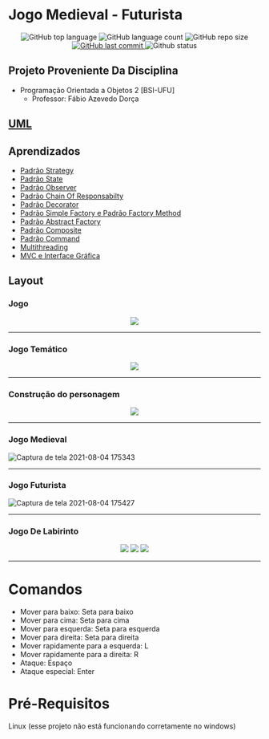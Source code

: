 # Jogo Medieval - Futurista

<p align="center">
  
 <img alt="GitHub top language" src="https://img.shields.io/github/languages/top/EullerHenrique/Medieval-Futurista">
  
 <img alt="GitHub language count" src="https://img.shields.io/github/languages/count/EullerHenrique/Medieval-Futurista">
  
 <img alt="GitHub repo size" src="https://img.shields.io/github/repo-size/EullerHenrique/Medieval-Futurista">

 <a href="https://github.com/EullerHenrique/Peixe_Urbano/commits/master">
    <img alt="GitHub last commit" src="https://img.shields.io/github/last-commit/EullerHenrique/Medieval-Futurista">
 </a>
  
 <img alt="Github status" src="http://img.shields.io/static/v1?label=status&message=concluded&color=GREEN&style=plastic"/>
 
</p>


## Projeto Proveniente Da Disciplina

- Programação Orientada a Objetos 2 [BSI-UFU]
  - Professor: Fábio Azevedo Dorça
 
## [UML](https://github.com/EullerHenrique/JOGO_MEDIEVAL-JOGO_FUTURISTA/blob/master/UML.pdf)

## Aprendizados 

- [Padrão Strategy](https://github.com/EullerHenrique/Trabalho_De_POO2/blob/master/enunciados/Pratica01-Padrao-Strategy.pdf)
- [Padrão State](https://github.com/EullerHenrique/Trabalho_De_POO2/blob/master/enunciados/Pratica02-Padrao-State.pdf)
- [Padrão Observer](https://github.com/EullerHenrique/Trabalho_De_POO2/blob/master/enunciados/Pratica03-Padrao-Observer.pdf)
- [Padrão Chain Of Responsabilty](https://github.com/EullerHenrique/Trabalho_De_POO2/blob/master/enunciados/Pratica04-Padrao-Chain-of-Responsability.pdf)
- [Padrão Decorator](https://github.com/EullerHenrique/Trabalho_De_POO2/blob/master/enunciados/Pratica05-Padrao-Decorator.pdf)
- [Padrão Simple Factory e Padrão Factory Method](https://github.com/EullerHenrique/Trabalho_De_POO2/blob/master/enunciados/Pratica06-Padrao-Simple-Factory-FactoryMethod.pdf)
- [Padrão Abstract Factory](https://github.com/EullerHenrique/Trabalho_De_POO2/blob/master/enunciados/Pratica07-Padrao-Abstract-Factory.pdf)
- [Padrão Composite](https://github.com/EullerHenrique/Trabalho_De_POO2/blob/master/enunciados/Pratica08-Padrao-Composite.pdf)
- [Padrão Command](https://github.com/EullerHenrique/Trabalho_De_POO2/blob/master/enunciados/Pratica09-Padrao-Command.pdf)
- [Multithreading](https://github.com/EullerHenrique/Trabalho_De_POO2/blob/master/enunciados/Pratica10-PARTE01-Multithreading.pdf)
- [MVC e Interface Gráfica](https://github.com/EullerHenrique/Trabalho_De_POO2/blob/master/enunciados/Pratica10-PARTE02-MVC-InterfaceGrafica.pdf)

## Layout

### Jogo

<p align="center">
  
   <img src="https://user-images.githubusercontent.com/48317736/128242514-038ee61a-1e72-4400-ad99-e2099ffc26f9.png">

</p>

---

### Jogo Temático

<p align="center">
  
   <img src="https://user-images.githubusercontent.com/48317736/128242833-488e2fe3-ef24-4764-a935-fcb5abaa6aec.png">

</p>

---

### Construção do personagem

<p align="center">
  
   <img src="https://user-images.githubusercontent.com/48317736/128242989-c6dc0910-ba16-4ed5-8103-dc741acc0d71.png">

</p>

---

### Jogo Medieval

![Captura de tela 2021-08-04 175343](https://user-images.githubusercontent.com/48317736/128253580-14a75e96-0ee4-46a0-9a94-c64a82328b51.png)

---

### Jogo Futurista

![Captura de tela 2021-08-04 175427](https://user-images.githubusercontent.com/48317736/128253645-ba1bef05-2927-4052-959e-ea1747623714.png)

---

### Jogo De Labirinto

<p align="center">
  
   <img src="https://user-images.githubusercontent.com/48317736/128267481-7113720f-41c2-4b95-ad7e-8f8173692b47.png">
   <img src="https://user-images.githubusercontent.com/48317736/128267487-024b6281-33b6-4057-8b03-fea099bf440f.png">
   <img src="https://user-images.githubusercontent.com/48317736/128267492-925f8909-8aec-43e6-b0d0-5d395ebb513b.png">

</p>

 ---
 
# Comandos

- Mover para baixo: Seta para baixo
- Mover para cima: Seta para cima
- Mover para esquerda: Seta para esquerda
- Mover para direita: Seta para direita
- Mover rapidamente para a esquerda: L
- Mover rapidamente para a direita: R
- Ataque: Espaço
- Ataque especial: Enter


# Pré-Requisitos 
  
  Linux (esse projeto não está funcionando corretamente no windows)
  

